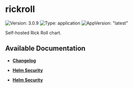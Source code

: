 # rickroll

![Version: 3.0.9](https://img.shields.io/badge/Version-3.0.9-informational?style=flat-square) ![Type: application](https://img.shields.io/badge/Type-application-informational?style=flat-square) ![AppVersion: "latest"](https://img.shields.io/badge/AppVersion-"latest"-informational?style=flat-square)

Self-hosted Rick Roll chart.

## Available Documentation

- [**Changelog**](CHANGELOG)

- [**Helm Security**](container-security)

- [**Helm Security**](helm-security)

